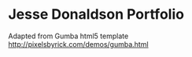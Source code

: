 # Jesse Donaldson Portfolio
Adapted from Gumba html5 template http://pixelsbyrick.com/demos/gumba.html 
